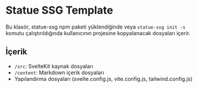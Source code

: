 # Statue SSG Template

Bu klasör, statue-ssg npm paketi yüklendiğinde veya `statue-ssg init -s` komutu çalıştırıldığında kullanıcının projesine kopyalanacak dosyaları içerir.

## İçerik

- `/src`: SvelteKit kaynak dosyaları
- `/content`: Markdown içerik dosyaları
- Yapılandırma dosyaları (svelte.config.js, vite.config.js, tailwind.config.js)
